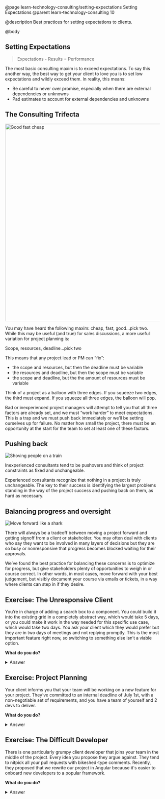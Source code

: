 @page learn-technology-consulting/setting-expectations Setting Expectations
@parent learn-technology-consulting 10

@description Best practices for setting expectations to clients.

@body

## Setting Expectations

> Expectations - Results = Performance

The most basic consulting maxim is to exceed expectations. To say this another way, the best way to get your client to love you is to set low expectations and wildly exceed them. In reality, this means:

- Be careful to never over promise, especially when there are external dependencies or unknowns
- Pad estimates to account for external dependencies and unknowns

## The Consulting Trifecta

<img src="../static/img/technology-consulting/goodfastcheap.png" alt="Good fast cheap" width="640px"/>

You may have heard the following maxim: cheap, fast, good...pick two. While this may be useful (and true) for sales discussions, a more useful variation for project planning is:

Scope, resources, deadline...pick two

This means that any project lead or PM can “fix”:
- the scope and resources, but then the deadline must be variable
- the resources and deadline, but then the scope must be variable
- the scope and deadline, but the the amount of resources must be variable

Think of a project as a balloon with three edges. If you squeeze two edges, the third must expand. If you squeeze all three edges, the balloon will pop.

Bad or inexperienced project managers will attempt to tell you that all three factors are already set, and we must “work harder” to meet expectations. This is a trap and we must push back immediately or we’ll be setting ourselves up for failure. No matter how small the project, there must be an opportunity at the start for the team to set at least one of these factors.

## Pushing back

![Shoving people on a train](../static/img/technology-consulting/shove.gif "Shoving people on a train")

Inexperienced consultants tend to be pushovers and think of project constraints as fixed and unchangeable.

Experienced consultants recognize that nothing in a project is truly unchangeable. The key to their success is identifying the largest problems standing in the way of the project success and pushing back on them, as hard as necessary.

## Balancing progress and oversight

![Move forward like a shark](../static/img/technology-consulting/shark.gif "Move forward like a shark")

There will always be a tradeoff between moving a project forward and getting signoff from a client or stakeholder. You may often deal with clients who say they want to be involved in many layers of decisions but they are so busy or nonresponsive that progress becomes blocked waiting for their approvals.

We’ve found the best practice for balancing these concerns is to optimize for progress, but give stakeholders plenty of opportunities to weigh in or course correct. In other words, in most cases, move forward with your best judgement, but visibly document your course via emails or tickets, in a way where clients can step in if they desire.

## Exercise: The Unresponsive Client

You’re in charge of adding a search box to a component. You could build it into the existing grid in a completely abstract way, which would take 5 days, or you could make it work in the way needed for this specific use case, which would take two days. You ask your client which they would prefer but they are in two days of meetings and not replying promptly. This is the most important feature right now, so switching to something else isn’t a viable option.

__What do you do?__

<details>
<summary>
Answer
</summary>

How likely is it that the project will reuse the search feature in a future grid? Let’s for example assume, based on your current knowledge, there’s a less than 25% chance of reuse. Therefore, I would recommend choosing the non-abstract approach, and writing an email, or writing a comment on the ticket tagging your client which summarizes your decision, the reasons for it, and states “I will proceed with this approach, but let me know if you disagree”. Forward progress is being made, but with transparency and giving your client the opportunity to course correct if they have different information.

Principals used:
- Balancing progress and oversight

</details>

## Exercise: Project Planning

Your client informs you that your team will be working on a new feature for your project. They’ve committed to an internal deadline of July 1st, with a non-negotiable set of requirements, and you have a team of yourself and 2 devs to deliver.

__What do you do?__

<details>
<summary>
Answer
</summary>

Let them know that plan is likely untenable, and that you'd like to evaluate the scope before committing to that deadline (otherwise there's risk in not meeting it). Work with them to find a scope that keeps them within their time and staffing constraints. If they are not flexible, explain the scope-resources-deadline trifecta and the risks. Ask them to consider additional resources, or a more flexible deadline.

Principals used:
- The Consulting Trifecta
- Pushing Back

</details>

## Exercise: The Difficult Developer

There is one particularly grumpy client developer that joins your team in the middle of the project. Every idea you propose they argue against. They tend to nitpick all your pull requests with bikeshed-type comments. Recently, they proposed that we rewrite our project in Angular because it's easier to onboard new developers to a popular framework.

__What do you do?__

<details>
<summary>
Answer
</summary>

Reach out to the developer and try to get to know them better. Try to understand their concerns and be flexible when necessary. Do your best to communicate your position and find a way to work together. Bring up your concerns during a team retrospective and try to develop consensus on the best approach. If all of that fails, work with the team lead and the client to mediate and identify the best possible outcome.

Principles used:
- Building rapport
- Pushing back

</details>
